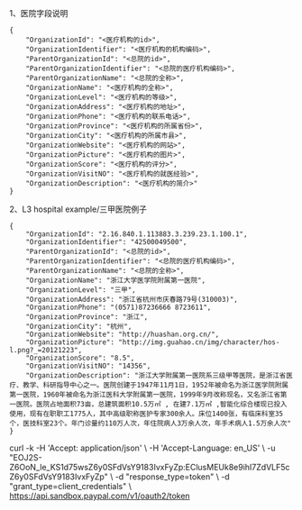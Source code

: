 1、医院字段说明

```
{
    "OrganizationId": "<医疗机构的id>",
    "OrganizationIdentifier": "<医疗机构的机构编码>",
    "ParentOrganizationId": "<总院的id>",
    "ParentOrganizationIdentifier": "<总院的医疗机构编码>",
    "ParentOrganizationName": "<总院的全称>",
    "OrganizationName": "<医疗机构的全称>",
    "OrganizationLevel": "<医疗机构的等级>",
    "OrganizationAddress": "<医疗机构的地址>",
    "OrganizationPhone": "<医疗机构的联系电话>",
    "OrganizationProvince": "<医疗机构的所属省份>",
    "OrganizationCity": "<医疗机构的所属市县>",
    "OrganizationWebsite": "<医疗机构的网站>",
    "OrganizationPicture": "<医疗机构的图片>",
    "OrganizationScore": "<医疗机构的评分>",
    "OrganizationVisitNO": "<医疗机构的就医经验>",
    "OrganizationDescription": "<医疗机构的简介>"
}
```

2、L3 hospital example/三甲医院例子

```
{
    "OrganizationId": "2.16.840.1.113883.3.239.23.1.100.1",
    "OrganizationIdentifier": "42500049500",
    "ParentOrganizationId": "<总院的id>",
    "ParentOrganizationIdentifier": "<总院的医疗机构编码>",
    "ParentOrganizationName": "<总院的全称>",
    "OrganizationName": "浙江大学医学院附属第一医院",
    "OrganizationLevel": "三甲",
    "OrganizationAddress": "浙江省杭州市庆春路79号(310003)",
    "OrganizationPhone": "(0571)87236666 8723611",
    "OrganizationProvince": "浙江",
    "OrganizationCity": "杭州",
    "OrganizationWebsite": "http://huashan.org.cn/",
    "OrganizationPicture": "http://img.guahao.cn/img/character/hos-l.png?_=20121223",
    "OrganizationScore": "8.5",
    "OrganizationVisitNO": "14356",
    "OrganizationDescription": "浙江大学附属第一医院系三级甲等医院，是浙江省医疗、教学、科研指导中心之一。医院创建于1947年11月1日，1952年被命名为浙江医学院附属第一医院，1960年被命名为浙江医科大学附属第一医院，1999年9月改称现名，又名浙江省第一医院。医院占地面积73亩，总建筑面积10.5万㎡ , 在建7.1万㎡ ,智能化综合楼现已投入使用，现有在职职工1775人，其中高级职称医护专家300余人。床位1400张，有临床科室35个，医技科室23个。年门诊量约110万人次，年住院病人3万余人次，年手术病人1.5万余人次"
}
```

curl -k -H 'Accept: application/json' \\ -H 'Accept-Language: en_US' \\ -u "EOJ2S-Z6OoN_le_KS1d75wsZ6y0SFdVsY9183IvxFyZp:EClusMEUk8e9ihI7ZdVLF5cZ6y0SFdVsY9183IvxFyZp" \\ -d "response_type=token" \\ -d "grant_type=client_credentials" \\ https://api.sandbox.paypal.com/v1/oauth2/token
